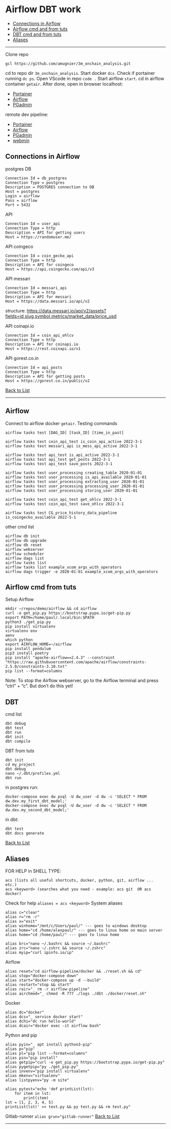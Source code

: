 # Airflow DBT work
- [Connections in Airflow](#Connections-in-Airflow)
- [Airflow cmd and from tuts](#Airflow)
- [DBT cmd and from tuts](#DBT)
- [Aliases](#Aliases)
***
Clone repo

    gcl https://github.com/amugnier/3m_onchain_analysis.git
cd to repo dir `3m_onchain_analysis`. Start docker `dcs`. Check if portainer running `dc ps`. Open VScode in repo `code .` Start airflow `start`. cd in airflow container `getair`. After done, open in browser
localhost:
* [Portainer](http://localhost:9000)
* [Airflow](http://localhost:8080)
* [PGadmin](http://localhost:5050)

remote dev pipeline:
* [Portainer](http://paulkur.duckdns.org:4429)
* [Airflow](http://paulkur.duckdns.org:8080)
* [PGadmin](http://paulkur.duckdns.org:5050)
* [webmin](https://paulkur.duckdns.org:4430)

## Connections in Airflow
postgres DB

    Connection Id = db_postgres
    Connection Type = postgres
    Description = POSTGRES connection to DB
    Host = postgres
    Login = airflow
    Pass = airflow
    Port = 5432
API

    Connection Id = user_api
    Connection Type = http
    Description = API for getting users
    Host = https://randomuser.me/
API coingeco

    Connection Id = coin_gecko_api
    Connection Type = http
    Description = API for coingeco
    Host = https://api.coingecko.com/api/v3
API messari

    Connection Id = messari_api
    Connection Type = http
    Description = API for messari
    Host = https://data.messari.io/api/v2
structure: https://data.messari.io/api/v2/assets?fields=id,slug,symbol,metrics/market_data/price_usd

API coinapi.io

    Connection Id = coin_api_ohlcv
    Connection Type = http
    Description = API for coinapi.io
    Host = https://rest.coinapi.io/v1
API gorest.co.in

    Connection Id = api_posts 
    Connection Type = http
    Description = API for getting posts
    Host = https://gorest.co.in/public/v2
[Back to List](#Airflow-DBT-work)
***
## Airflow 
Connect to airflow docker `getair`. Testing commands

    airflow tasks test [DAG_ID] [task_ID] [time_in_past] 

    airflow tasks test coin_api_test is_coin_api_active 2022-3-1
    airflow tasks test messari_api is_mess_api_active 2022-3-1

    airflow tasks test api_test is_api_active 2022-3-1
    airflow tasks test api_test get_posts 2022-3-1
    airflow tasks test api_test save_posts 2022-3-1

    airflow tasks test user_processing creating_table 2020-01-01
    airflow tasks test user_processing is_api_available 2020-01-01
    airflow tasks test user_processing extracting_user 2020-01-01
    airflow tasks test user_processing processing_user 2020-01-01
    airflow tasks test user_processing storing_user 2020-01-01

    airflow tasks test coin_api_test get_ohlcv 2022-3-1
    airflow tasks test coin_api_test save_ohlcv 2022-3-1

    airflow tasks test CG_price_history_data_pipeline is_coingecko_available 2022-5-1

other cmd list

    airflow db init
    airflow db upgrade
    airflow db reset
    airflow webserver
    airflow scheduler
    airflow dags list
    airflow tasks list
    airflow tasks list example_xcom_args_with_operators
    airflow dags trigger -e 2020-01-01 example_xcom_args_with_operators
## Airflow cmd from tuts
Setup Airflow

    mkdir ~/repos/demo/airflow && cd airflow
    curl -o get_pip.py https://bootstrap.pypa.io/get-pip.py
    export PATH=/home/paul/.local/bin:$PATH
    python3 ./get_pip.py
    pip install virtualenv
    virtualenv env
    aenv
    which python
    export AIRFLOW_HOME=~/airflow
    pip install pendulum
    pip3 install poetry
    pip install "apache-airflow==2.4.3" --constraint "https://raw.githubusercontent.com/apache/airflow/constraints-2.5.0/constraints-3.10.txt"
    pip list --format=columns
Note: To stop the Airflow webserver, go to the Airflow terminal and press “ctrl” + “c”. But don’t do this yet!

## DBT
cmd list

    dbt debug
    dbt test
    dbt run
    dbt init
    dbt compile
DBT from tuts

    dbt init
    cd my_project
    dbt debug
    nano ~/.dbt/profiles.yml
    dbt run

in postgres run:

    docker-compose exec dw psql -U dw_user -d dw -c 'SELECT * FROM dw.dev.my_first_dbt_model;'
    docker-compose exec dw psql -U dw_user -d dw -c 'SELECT * FROM dw.dev.my_second_dbt_model;'

in dbt:

    dbt test
    dbt docs generate

[Back to List](#Airflow-DBT-work)
## Aliases
FOR HELP in SHELL TYPE:

    acs (lists all useful shortcuts, docker, python, git, airflow ... etc.)
    acs <keyword> (searches what you need - example: acs git  OR acs docker)
Check for help `aliases = acs <keyword>`
System aliases

    alias c="clear"
    alias r="rm -r"
    alias x="exit"
    alias winhome="/mnt/c/Users/paul/" --- goes to windows desktop
    alias home="cd /home/alexpaul/" --- goes to linux home on main server
    alias home="cd /home/paul/" --- goes to linux home
    
    alias brc="nano ~/.bashrc && source ~/.bashrc"
    alias zrc="nano ~/.zshrc && source ~/.zshrc"
    alias myip="curl ipinfo.io/ip" 
Airflow

    alias reset="cd airflow-pipeline/docker && ./reset.sh && cd"
    alias stop="docker-compose down"
    alias start="docker-compose up -d --build"
    alias restart="stop && start"
    alias rair="_ rm -r airflow-pipeline"
    alias airchmod="_ chmod -R 777 ./logs ./dbt ./docker/reset.sh"
Docker

    alias dc="docker"
    alias dcs="_ service docker start"
    alias dchi="dc run hello-world"
    alias dcair="docker exec -it airflow bash"
Python and pip

    alias pyin="_ apt install python3-pip"
    alias p="pip"
    alias pl="pip list --format=columns"
    alias pin="pip install"
    alias getpip="curl -o get_pip.py https://bootstrap.pypa.io/get-pip.py"
    alias pygetpip="py ./get_pip.py"
    alias invenv="pip install virtualenv"
    alias mkenv="virtualenv"
    alias listpyenv="py -m site"
    
    alias pytest="echo 'def printList(lst):
        for item in lst:
            print(item)
    lst = [1, 2, 3, 4, 5]
    printList(lst)' >> test.py && py test.py && rm test.py"

Gitlab-runner `alias grun="gitlab-runner"`
[Back to List](#Airflow-DBT-work)
***
